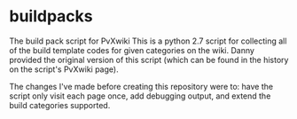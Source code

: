 # buildpacks
The build pack script for PvXwiki
This is a python 2.7 script for collecting all of the build template codes for given categories on the wiki.
Danny provided the original version of this script (which can be found in the history on the script's PvXwiki page).

The changes I've made before creating this repository were to: have the script only visit each page once, add debugging output, and extend the build categories supported.
